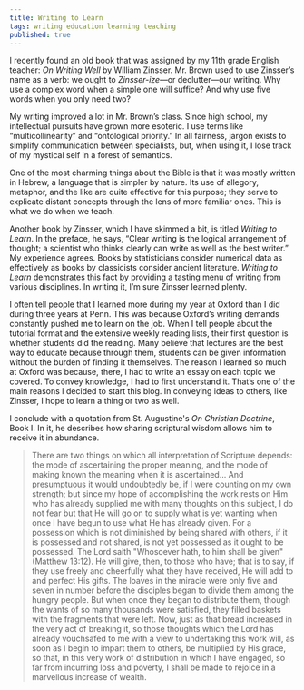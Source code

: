 ```yaml
---
title: Writing to Learn
tags: writing education learning teaching
published: true
---
```

I recently found an old book that was assigned by my 11th grade English teacher: _On Writing Well_ by William Zinsser. Mr. Brown used to use Zinsser’s name as a verb: we ought to _Zinsser-ize_—or declutter—our writing. Why use a complex word when a simple one will suffice? And why use five words when you only need two?

My writing improved a lot in Mr. Brown’s class. Since high school, my intellectual pursuits have grown more esoteric. I use terms like “multicollinearity” and “ontological priority.” In all fairness, jargon exists to simplify communication between specialists, but, when using it, I lose track of my mystical self in a forest of semantics.

One of the most charming things about the Bible is that it was mostly written in Hebrew, a language that is simpler by nature. Its use of allegory, metaphor, and the like are quite effective for this purpose; they serve to explicate distant concepts through the lens of more familiar ones. This is what we do when we teach.

Another book by Zinsser, which I have skimmed a bit, is titled _Writing to Learn_. In the preface, he says, “Clear writing is the logical arrangement of thought; a scientist who thinks clearly can write as well as the best writer.” My experience agrees. Books by statisticians consider numerical data as effectively as books by classicists consider ancient literature. _Writing to Learn_ demonstrates this fact by providing a tasting menu of writing from various disciplines. In writing it, I’m sure Zinsser learned plenty.

I often tell people that I learned more during my year at Oxford than I did during three years at Penn. This was because Oxford’s writing demands constantly pushed me to learn on the job. When I tell people about the tutorial format and the extensive weekly reading lists, their first question is whether students did the reading. Many believe that lectures are the best way to educate because through them, students can be given information without the burden of finding it themselves. The reason I learned so much at Oxford was because, there, I had to write an essay on each topic we covered. To convey knowledge, I had to first understand it. That’s one of the main reasons I decided to start this blog. In conveying ideas to others, like Zinsser, I hope to learn a thing or two as well.

I conclude with a quotation from St. Augustine's _On Christian Doctrine_, Book I. In it, he describes how sharing scriptural wisdom allows him to receive it in abundance.

>There are two things on which all interpretation of Scripture depends: the mode of ascertaining the proper meaning, and the mode of making known the meaning when it is ascertained... And presumptuous it would undoubtedly be, if I were counting on my own strength; but since my hope of accomplishing the work rests on Him who has already supplied me with many thoughts on this subject, I do not fear but that He will go on to supply what is yet wanting when once I have begun to use what He has already given. For a possession which is not diminished by being shared with others, if it is possessed and not shared, is not yet possessed as it ought to be possessed. The Lord saith "Whosoever hath, to him shall be given"(Matthew 13:12). He will give, then, to those who have; that is to say, if they use freely and cheerfully what they have received, He will add to and perfect His gifts. The loaves in the miracle were only five and seven in number before the disciples began to divide them among the hungry people. But when once they began to distribute them, though the wants of so many thousands were satisfied, they filled baskets with the fragments that were left. Now, just as that bread increased in the very act of breaking it, so those thoughts which the Lord has already vouchsafed to me with a view to undertaking this work will, as soon as I begin to impart them to others, be multiplied by His grace, so that, in this very work of distribution in which I have engaged, so far from incurring loss and poverty, I shall be made to rejoice in a marvellous increase of wealth.